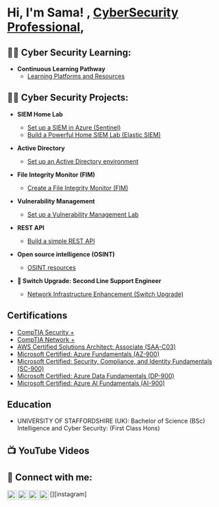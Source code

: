 <h1>Hi, I'm Sama! , <a href="https://www.linkedin.com/in/sama-n-798a5487/)">CyberSecurity Professional</a>, 


<h2>👨‍💻 Cyber Security Learning:</h2>

- <b> Continuous Learning Pathway </b>
  - [Learning Platforms and Resources](https://github.com/sama-ndongong/learning-resources-/blob/main/README.md)

<h2>👨‍💻 Cyber Security Projects:</h2>

- <b> SIEM Home Lab </b>
  - [Set up a SIEM in Azure (Sentinel)](https://github.com/sama-ndongong/lab)
  - [Build a Powerful Home SIEM Lab (Elastic SIEM)](https://github.com/sama-ndongong/HOME-LAB-PROJECT/tree/main)
  
- <b> Active Directory </b>
  - [Set up an Active Directory environment](https://github.com/sama-ndongong/lab)
    
- <b> File Integrity Monitor (FIM) </b>
  - [Create a File Integrity Monitor (FIM)](https://github.com/sama-ndongong/lab)
    
- <b> Vulnerability Management </b>
  - [Set up a Vulnerability Management Lab](https://github.com/sama-ndongong/Vulnerability-Management-Home-lab-Project)
 
- <b> REST API </b>
  - [Build a simple REST API](https://github.com/sama-ndongong/lab)
 
- <b> Open source intelligence (OSINT) </b>
  - [OSINT resources](https://github.com/sama-ndongong/Open_Source_Intel)
 
- <b> 🚀 Switch Upgrade: Second Line Support Engineer </b>
  - [Network Infrastructure Enhancement (Switch Upgrade)](https://github.com/sama-ndongong/Network-Infrastructure-enhancement-)
 

<h2> Certifications </h2>

- [CompTIA Security +](https://www.credly.com/earner/earned/badge/b717def2-b202-45dc-9a8f-53783ceb03e4)
- [CompTIA Network +](https://www.credly.com/earner/earned/badge/54705dd0-cec9-4e5a-a2be-0c5646c1cf82)
- [AWS Certified Solutions Architect: Associate (SAA-C03)](https://www.credly.com/earner/earned/badge/58fa652f-93fc-4e72-bbe2-41729c09c8b5)
- [Microsoft Certified: Azure Fundamentals (AZ-900)](https://www.credly.com/earner/earned/badge/82930100-5acd-45f2-a874-e5a0760bfc65)
- [Microsoft Certified: Security, Compliance, and Identity Fundamentals (SC-900)](https://www.credly.com/earner/earned/badge/04842f93-773c-4e47-87f8-a7efb03a0740)
- [Microsoft Certified: Azure Data Fundamentals (DP-900)](https://www.credly.com/earner/earned/badge/27443a8a-d3fa-4f08-9a92-208330dd9b03)
- [Microsoft Certified: Azure AI Fundamentals (AI-900)](https://www.credly.com/earner/earned/badge/48a00191-d798-49b4-a9ac-da74b7fc5666)

<h2> Education </h2>

- UNIVERSITY OF STAFFORDSHIRE (UK):
  Bachelor of Science (BSc) Intelligence and Cyber Security: (First Class Hons)         

  

<h2>📺 YouTube Videos</h2>



<h2> 🤳 Connect with me:</h2>

[<img align="left" alt="JoshMadakor | YouTube" width="22px" src="https://cdn.jsdelivr.net/npm/simple-icons@v3/icons/youtube.svg" />][youtube]
[<img align="left" alt="JoshMadakor | Twitter" width="22px" src="https://cdn.jsdelivr.net/npm/simple-icons@v3/icons/twitter.svg" />][twitter]
[<img align="left" alt="JoshMadakor | LinkedIn" width="22px" src="https://cdn.jsdelivr.net/npm/simple-icons@v3/icons/linkedin.svg" />][linkedin]
[<img align="left" alt="JoshMadakor | Instagram" width="22px" src="https://cdn.jsdelivr.net/npm/simple-icons@v3/icons/instagram.svg" />][instagram]

[twitter]: https://twitter.com/sama_ndg
[youtube]: https://www.youtube.com/channel/UC-Ln_4Toa6n8g3QZrH8Kpwg
[linkedin]: https://www.linkedin.com/in/sama-n-798a5487/

<!--
**sama-ndongong/sama-ndongong** is a ✨ _special_ ✨ repository because its `README.md` (this file) appears on your GitHub profile.

Here are some ideas to get you started:

- 🔭 I’m currently working on ...
- 🌱 I’m currently learning ...
- 👯 I’m looking to collaborate on ...
- 🤔 I’m looking for help with ...
- 💬 Ask me about ...
- 📫 How to reach me: ...
- 😄 Pronouns: ...
- ⚡ Fun fact: ...
-->
